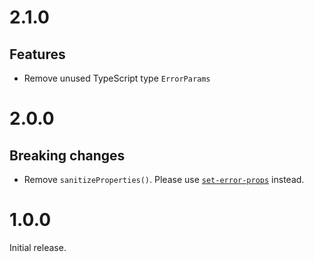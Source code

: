 # 2.1.0

## Features

- Remove unused TypeScript type `ErrorParams`

# 2.0.0

## Breaking changes

- Remove `sanitizeProperties()`. Please use
  [`set-error-props`](https://github.com/ehmicky/set-error-props) instead.

# 1.0.0

Initial release.
